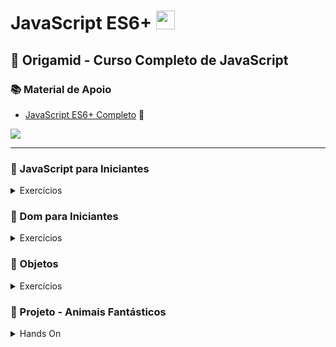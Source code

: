 # JavaScript ES6+ <img src="https://cdn.jsdelivr.net/gh/devicons/devicon/icons/javascript/javascript-original.svg" width="30px"/>

## 🐺 Origamid - Curso Completo de JavaScript

### 📚 Material de Apoio

- [JavaScript ES6+ Completo](https://www.origamid.com/slide/javascript-completo-es6/#/0101-javascript-completo-es6/1) 🔗

<a href="https://developer.mozilla.org/pt-BR/docs/Learn/JavaScript/First_steps/What_is_JavaScript"><img src="https://img.shields.io/badge/JavaScript-323330?style=for-the-badge&logo=javascript&logoColor=F7DF1E"></a>

---

<h3 id="1">🔷 JavaScript para Iniciantes</h3>

<details>
<summary>Exercícios</summary>

####

- [Variáveis](./a_js_iniciante/a_variaveis/script.js)
- Tipos de Dados
- Números e Operadores
- Boolean e Condicionais
- Funções
- Objetos
- Arrays e Loops
- Atribuições e Ternários
- Escopo

</details>

<h3 id="2">🔷 Dom para Iniciantes</h3>

<details>
<summary>Exercícios</summary>

####

- O que é DOM?
- Seleção de Elementos
- forEach e Arrow Function
- Classes e Atributos
- Dimensões e Distancias
- Eventos
- Traversing e Manipulação
- Navegação por Tab
- Accordion List
- Scroll suave link interno
- Animação ao scroll

</details>

<h3 id="2">🔷 Objetos</h3>

<details>
<summary>Exercícios</summary>

####

- Constructor Functions
- Prototype
- Native, Host e User1
- String
- Number
- Array
- Array e Iteração
- Function
- Object

</details>

<h3 id="2">🔷 Projeto - Animais Fantásticos</h3>

<details>
<summary>Hands On</summary>

####

- HTML
- CSS

</details>

<!-- <details>
<summary>Exercícios</summary>

</details> -->

<!-- :bookmark: -->
